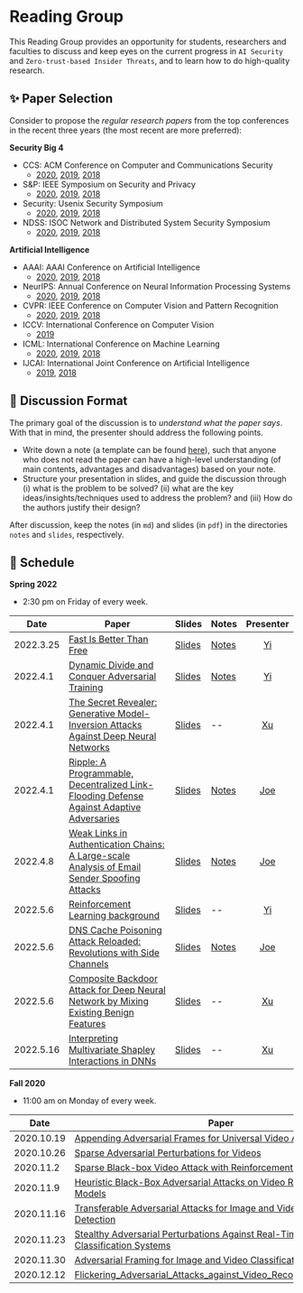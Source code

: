 # Reading Group

 This Reading Group provides an opportunity for students, researchers and faculties to discuss and keep eyes on the current progress in `AI Security` and `Zero-trust-based Insider Threats`, and to learn how to do high-quality research.

## :sparkles: Paper Selection

Consider to propose the *regular research papers* from the top conferences in the recent three years (the most recent are more preferred):

**Security Big 4**  

- CCS: ACM Conference on Computer and Communications Security
  - [2020](https://www.sigsac.org/ccs/CCS2020/accepted-papers.html), [2019](https://sigsac.org/ccs/CCS2019/index.php/program/accepted-papers/), [2018](https://www.sigsac.org/ccs/CCS2018/accepted/papers/)
- S&P: IEEE Symposium on Security and Privacy
  - [2020](http://www.ieee-security.org/TC/SP2020/program-papers.html), [2019](http://www.ieee-security.org/TC/SP2019/program-papers.html), [2018](https://www.ieee-security.org/TC/SP2018/program-papers.html)
- Security: Usenix Security Symposium
  - [2020](https://www.usenix.org/conference/usenixsecurity20/summer-accepted-papers), [2019](https://www.usenix.org/conference/usenixsecurity19/fall-accepted-papers), [2018](https://www.usenix.org/conference/usenixsecurity18/poster-session)
- NDSS: ISOC Network and Distributed System Security Symposium
  - [2020]( https://www.ndss-symposium.org/ndss2020/accepted-papers/), [2019](https://www.ndss-symposium.org/ndss-program/ndss-symposium-2019-program/), [2018](https://www.ndss-symposium.org/ndss2018/programme/)

**Artificial Intelligence**  

- AAAI: AAAI Conference on Artificial Intelligence
  - [2020](https://aaai.org/Library/AAAI/aaai20contents.php), [2019](https://aaai.org/Library/AAAI/aaai19contents.php),  [2018](https://aaai.org/Library/AAAI/aaai18contents.php)
- NeurIPS: Annual Conference on Neural Information Processing Systems
  - [2020](https://neurips.cc/Conferences/2020/AcceptedPapersInitial), [2019](https://neurips.cc/Conferences/2019/Schedule?type=Poster),  [2018](https://neurips.cc/Conferences/2018/Schedule?type=Poster)
- CVPR: IEEE Conference on Computer Vision and Pattern Recognition
  - [2020](https://openaccess.thecvf.com/CVPR2020), [2019](https://openaccess.thecvf.com/CVPR2019),  [2018](https://openaccess.thecvf.com/CVPR2018)
- ICCV: International Conference on Computer Vision
  - [2019](https://openaccess.thecvf.com/ICCV2019)
- ICML: International Conference on Machine Learning
  - [2020](https://icml.cc/virtual/2020/papers.html?filter=keywords), [2019](https://icml.cc/virtual/2019/papers.html?filter=keywords),  [2018](https://icml.cc/virtual/2018/papers.html?filter=keywords)
- IJCAI: International Joint Conference on Artificial Intelligence
  - [2019](https://www.ijcai19.org/accepted-papers.html),  [2018](http://ijcai-18.org/accepted-papers/index.html)

## :page_facing_up: Discussion Format

The primary goal of the discussion is to *understand what the paper says*. With that in mind, the presenter should address the following points.

- Write down a note (a template can be found [here](./template/notes_tpl.md)), such that anyone who does not read the paper can have a high-level understanding (of main contents, advantages and disadvantages) based on your note. 
- Structure your presentation in slides, and guide the discussion through (i) what is the problem to be solved? (ii) what are the key ideas/insights/techniques used to address the problem? and (iii) How do the authors justify their design?

After discussion, keep the notes (in `md`) and slides (in `pdf`) in the directories `notes` and `slides`, respectively.

## :pushpin: Schedule

**Spring 2022**

- 2:30 pm on Friday of every week.

| Date      | Paper                                                                                                                                                                       | Slides                                                                                                                            | Notes                                                                                                                       | Presenter                         |
| --------- | --------------------------------------------------------------------------------------------------------------------------------------------------------------------------- | --------------------------------------------------------------------------------------------------------------------------------- | --------------------------------------------------------------------------------------------------------------------------- |:---------------------------------:|
| 2022.3.25 | [Fast Is Better Than Free](https://arxiv.org/pdf/2001.03994.pdf)                                                                                                            | [Slides](./Slides/Fast%20Is%20Better%20Than%20Free.pdf)                                                                           | [Notes](./notes/Fast_Is_Better_Than_Free.md)                                                                                | [Yi](https://github.com/Rid-Yi)   |
| 2022.4.1  | [Dynamic Divide and Conquer Adversarial Training](https://arxiv.org/pdf/2003.06555.pdf)                                                                                     | [Slides](./Slides/Dynamic_Divide_and_Conquer_Adversarial_Training.pdf)                                                            | [Notes](./notes/Dynamic_Divide_and_Conquer_Adversarial_Training.md)                                                         | [Yi](https://github.com/Rid-Yi)   |
| 2022.4.1  | [The Secret Revealer: Generative Model-Inversion Attacks Against Deep Neural Networks]( https://arxiv.org/abs/1911.07135)                                                   | [Slides](./Slides/Zhang_The_Secret_Revealer_Generative_Model-Inversion_Attacks_Against_Deep_Neural_Networks_CVPR_2020_paper.pptx) | --                                                                                                                          | [Xu](https://github.com/YixiaoXu) |
| 2022.4.1  | [Ripple: A Programmable, Decentralized Link-Flooding Defense Against Adaptive Adversaries](https://www.usenix.org/conference/usenixsecurity21/presentation/xing)            | [Slides](./Slides/Ripple%20A%20Programmable,%20Decentralized%20Link-Flooding%20Defense%20Against%20Adaptive%20Adversaries.pdf)    | [Notes](./notes/Ripple%20A%20Programmable,%20Decentralized%20Link-Flooding%20Defense%20Against%20Adaptive%20Adversaries.md) | [Joe](https://github.com/joexu01) |
| 2022.4.8  | [Weak Links in Authentication Chains: A Large-scale Analysis of Email Sender Spoofing Attacks](https://www.usenix.org/conference/usenixsecurity21/presentation/shen-kaiwen) | [Slides](./Slides/Weak_Links_in_Authentication_Chains_A_Large-scale_Analysis_of_Email_Sender_Spoofing_Attacks.pdf)                | [Notes](./notes/Weak_Links_in_Authentication_Chains_A_Large-scale_Analysis_of_Email_Sender_Spoofing_Attacks.md)             | [Joe](https://github.com/joexu01) |
| 2022.5.6  | [Reinforcement Learning background](https://www.davidsilver.uk/teaching/)                                                                                                   | [Slides](./Slides/Reinforcement_Learning_background.pdf)                                                                          | --                                                                                                                          | [Yi](https://github.com/Rid-Yi)   |
| 2022.5.6  | [DNS Cache Poisoning Attack Reloaded: Revolutions with Side Channels](https://dl.acm.org/doi/10.1145/3372297.3417280)                                                       | [Slides](./Slides/Slides_DNS_Cache_Poisoning.pdf)                                                                                 | [Notes](./notes/Notes_DNS_Cache_Poisoning.md)                                                                               | [Joe](https://github.com/joexu01) |
| 2022.5.6  | [Composite Backdoor Attack for Deep Neural Network by Mixing Existing Benign Features](https://dl.acm.org/doi/pdf/10.1145/3372297.3423362)                                                       | [Slides](./Slides/Composite_Backdoor_Attack_for_Deep_Neural_Network_by_Mixing_Existing_Benign_Features.pptx)                                                                                 |--                                                                              | [Xu](https://github.com/YixiaoXu) |
| 2022.5.16  | [Interpreting Multivariate Shapley Interactions in DNNs](https://arxiv.org/pdf/2010.05045.pdf)                                                       | [Slides](./Slides/Interpreting_Multivariate_Shapley_Interactions_in_DNNs.pptx)                                                                                 |--                                                                              | [Xu](https://github.com/YixiaoXu) |

**Fall 2020**  

- 11:00 am on Monday of every week.

| Date       | Paper                                                                                                                                                                      | Slides                                                                                           | Notes                                                                                                |
| ---------- | -------------------------------------------------------------------------------------------------------------------------------------------------------------------------- | ------------------------------------------------------------------------------------------------ | ---------------------------------------------------------------------------------------------------- |
| 2020.10.19 | [Appending Adversarial Frames for Universal Video Attack](https://arxiv.org/abs/1912.04538)                                                                                | [Slides](./Slides/Appending%20Adversarial%20Frames%20for%20Universal%20Video.pdf)                | --                                                                                                   |
| 2020.10.26 | [Sparse Adversarial Perturbations for Videos](https://aaai.org/ojs/index.php/AAAI/article/view/4927)                                                                       | [Slides](./Slides/Sparse%20Adversarial%20Perturbations%20for%20Videos.pdf)                       | [Notes](./notes/Sparse_Adversarial_Perturbations_for_Videos.md)                                      |
| 2020.11.2  | [Sparse Black-box Video Attack with Reinforcement Learning](https://arxiv.org/abs/2001.03754)                                                                              | [Slides](./Slides/Sparse_Black-box_Video_Attack_with_Reinforcement_Learning.pdf)                 | [Notes](./notes/Sparse_Black-box_Video_Attack_with_Reinforcement_Learning.md)                        |
| 2020.11.9  | [Heuristic Black-Box Adversarial Attacks on Video Recognition Models](https://ojs.aaai.org//index.php/AAAI/article/view/6918)                                              | [Slides](./Slides/Heuristic_Black-Box_Adversarial_Attacks_on_Video_Recognition_Models.pdf)       | [Notes](./notes/Heuristic_Black-Box_Adversarial_Attacks_on_Video_Recognition_Models.md)              |
| 2020.11.16 | [Transferable Adversarial Attacks for Image and Video Object Detection](https://arxiv.org/abs/1811.12641)                                                                  | [Slides](./Slides/Transferable_Adversarial_Attacks_for_Image_and_Video_Object_Detection.pdf)     | --                                                                                                   |
| 2020.11.23 | [Stealthy Adversarial Perturbations Against Real-Time Video Classification Systems](https://www.ndss-symposium.org/wp-content/uploads/2019/02/ndss2019_03A-3_Li_paper.pdf) | [Slides](https://www.ndss-symposium.org/wp-content/uploads/ndss2019_03A-3_Li_slides.pdf)         | [Notes](./notes/Stealthy_Adversarial_Perturbations_Against_Real-time_Video_Classification_System.md) |
| 2020.11.30 | [Adversarial Framing for Image and Video Classification](https://aaai.org/ojs/index.php/AAAI/article/view/5175)                                                            | [Slides](./Slides/Adversarial%20Framing%20for%20Image%20and%20Video%20Classification_Slides.pdf) | [Notes](./notes/Adversarial%20Framing%20for%20Image%20and%20Video%20Classification.md)               |
| 2020.12.12 | [Flickering_Adversarial_Attacks_against_Video_Recognition_Networks](https://arxiv.org/abs/2002.05123)                                                                      | [Slides](./Slides/Flickering_Adversarial_Attacks_against_Video_Recognition_Networks.pdf)         | [Notes](./notes/Flickering_Adversarial_Attacks_against_Video_Recognition_Networks.md)                |

